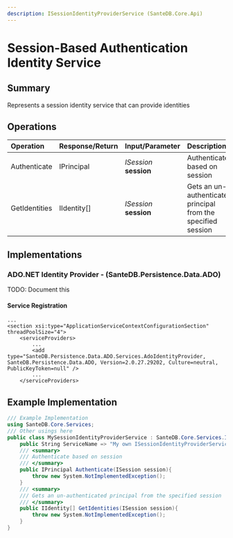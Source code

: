 ```yaml
---
description: ISessionIdentityProviderService (SanteDB.Core.Api)
---
```


# Session-Based Authentication Identity Service

## Summary

Represents a session identity service that can provide identities

## Operations

| Operation | Response/Return | Input/Parameter | Description |
| :--- | :--- | :--- | :--- |
| Authenticate | IPrincipal | _ISession_ **session** | Authenticate based on session |
| GetIdentities | IIdentity\[\] | _ISession_ **session** | Gets an un-authenticated principal from the specified session |

## Implementations

### ADO.NET Identity Provider - \(SanteDB.Persistence.Data.ADO\)

TODO: Document this

#### Service Registration

```markup
...
<section xsi:type="ApplicationServiceContextConfigurationSection" threadPoolSize="4">
    <serviceProviders>
        ...
        <add type="SanteDB.Persistence.Data.ADO.Services.AdoIdentityProvider, SanteDB.Persistence.Data.ADO, Version=2.0.27.29202, Culture=neutral, PublicKeyToken=null" />
        ...
    </serviceProviders>
```

## Example Implementation

```csharp
/// Example Implementation
using SanteDB.Core.Services;
/// Other usings here
public class MySessionIdentityProviderService : SanteDB.Core.Services.ISessionIdentityProviderService { 
    public String ServiceName => "My own ISessionIdentityProviderService service";
    /// <summary>
    /// Authenticate based on session
    /// </summary>
    public IPrincipal Authenticate(ISession session){
        throw new System.NotImplementedException();
    }
    /// <summary>
    /// Gets an un-authenticated principal from the specified session
    /// </summary>
    public IIdentity[] GetIdentities(ISession session){
        throw new System.NotImplementedException();
    }
}
```

